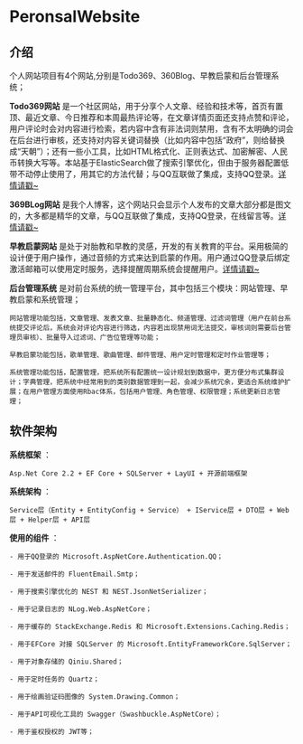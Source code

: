 # PeronsalWebsite

## 介绍

个人网站项目有4个网站,分别是Todo369、360Blog、早教启蒙和后台管理系统；

 **Todo369网站** 是一个社区网站，用于分享个人文章、经验和技术等，首页有置顶、最近文章、今日推荐和本周最热评论等，在文章详情页面还支持点赞和评论，用户评论时会对内容进行检索，若内容中含有非法词则禁用，含有不太明确的词会在后台进行审核，还支持对内容关键词替换（比如内容中包括“政府”，则给替换成“天朝”）；还有一些小工具，比如HTML格式化、正则表达式、加密解密、人民币转换大写等。本站基于ElasticSearch做了搜索引擎优化，但由于服务器配置低带不动停止使用了，用其它的方法代替；与QQ互联做了集成，支持QQ登录。[详情请戳~](https://todo369.top)

 **369BLog网站** 是我个人博客，这个网站只会显示个人发布的文章大部分都是图文的，大多都是精华的文章，与QQ互联做了集成，支持QQ登录，在线留言等。[详情请戳~](https://todo369.top/blog)

 **早教启蒙网站** 是处于对胎教和早教的灵感，开发的有关教育的平台。采用极简的设计便于用户操作，通过音频的方式来达到启蒙的作用。用户通过QQ登录后绑定激活邮箱可以使用定时服务，选择提醒周期系统会提醒用户。[详情请戳~](https://todo369.top/zaojiao)

 **后台管理系统** 是对前台系统的统一管理平台，其中包括三个模块：网站管理、早教启蒙和系统管理；
    
    网站管理功能包括，文章管理、发表文章、批量静态化、频道管理、过滤词管理（用户在前台系统提交评论后，系统会对评论内容进行筛选，内容若出现禁用词无法提交，审核词则需要后台管理员审核）、批量导入过滤词、广告位管理等功能；

    早教启蒙功能包括，歌单管理、歌曲管理、邮件管理、用户定时管理和定时作业管理等；

    系统管理功能包括，配置管理，把系统所有配置统一设计规划到数据中，更方便分布式集群设计；字典管理，把系统中经常用到的类别数据管理到一起，会减少系统冗余，更适合系统维护扩展；在用户管理方面使用Rbac体系，包括用户管理、角色管理、权限管理；系统更新日志管理；

## 软件架构

 **系统框架** ：

    Asp.Net Core 2.2 + EF Core + SQLServer + LayUI + 开源前端框架

 **系统架构** ：

    Service层（Entity + EntityConfig + Service） + IService层 + DTO层 + Web层 + Helper层 + API层

 **使用的组件** ：


    - 用于QQ登录的 Microsoft.AspNetCore.Authentication.QQ；
     
    - 用于发送邮件的 FluentEmail.Smtp；
     
    - 用于搜索引擎优化的 NEST 和 NEST.JsonNetSerializer；
     
    - 用于记录日志的 NLog.Web.AspNetCore；
     
    - 用于缓存的 StackExchange.Redis 和 Microsoft.Extensions.Caching.Redis；
    
    - 用于EFCore 对接 SQLServer 的 Microsoft.EntityFrameworkCore.SqlServer；
    
    - 用于对象存储的 Qiniu.Shared；
    
    - 用于定时任务的 Quartz；
    
    - 用于绘画验证码图像的 System.Drawing.Common；
     
    - 用于API可视化工具的 Swagger（Swashbuckle.AspNetCore）；
     
    - 用于鉴权授权的 JWT等；








